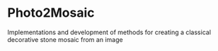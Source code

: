 # Photo2Mosaic
Implementations and development of methods for creating a classical decorative stone mosaic from an image
